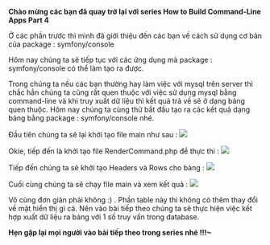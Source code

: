 **Chào mừng các bạn đã quay trở lại với series How to Build Command-Line Apps Part 4**

Ở các phần trước thì mình đã giới thiệu đến các bạn về cách sử dụng cơ bản của package : symfony/console

Hôm nay chúng ta sẽ tiếp tục với các ứng dụng mà package : symfony/console có thể làm tạo ra được.

Trong chúng ta nếu các bạn thường hay làm việc với mysql trên server thì chắc hẳn chúng ta cũng rất quen thuộc với việc sử dụng mysql bằng command-line và khi truy xuất dữ liệu thì kết quả trả về sẽ ở dạng bảng quen thuộc. Hôm nay chúng ta cùng thử bắt đầu tạo ra các kết quả dạng bảng bằng package : symfony/console nhé.

Đầu tiên chúng ta sẽ lại khởi tạo file main như sau :
![](https://images.viblo.asia/a247b8b7-32d7-4057-bba0-346263b283d9.png)

Okie, tiếp đến là khởi tạo file RenderCommand.php để thực thi :
![](https://images.viblo.asia/b47405bd-3ecb-41ac-9ecf-04d3f02329ee.png)

Tiếp đến chúng ta sẽ khởi tạo Headers và Rows cho bảng :
![](https://images.viblo.asia/9676a1ab-f021-4371-9bce-d7fd7c41d180.png)

Cuối cùng chúng ta sẽ chạy file main và xem kết quả :
![](https://images.viblo.asia/b27e9074-d4d3-4704-bc90-b75b102f45c4.png)

Vô cùng đơn giản phải không :) . Phần table này thì không có thêm thay đổi về mặt hiển thị gì cả. Nên vào bài tiếp theo chúng ta sẽ thực hiện việc kết hợp xuất dữ liệu ra bảng với 1 số truy vấn trong database.

**Hẹn gặp lại mọi người vào bài tiếp theo trong series nhé !!!~**
